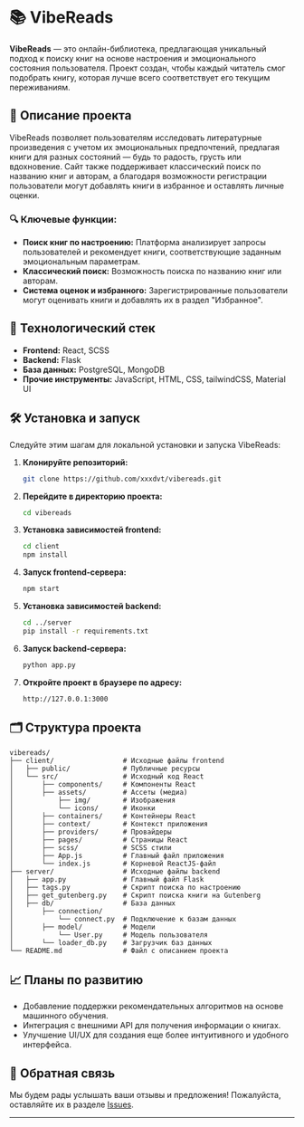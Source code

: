 # 📚 VibeReads

**VibeReads** — это онлайн-библиотека, предлагающая уникальный подход к поиску книг на основе настроения и эмоционального состояния пользователя. Проект создан, чтобы каждый читатель смог подобрать книгу, которая лучше всего соответствует его текущим переживаниям.

## 🌟 Описание проекта

VibeReads позволяет пользователям исследовать литературные произведения с учетом их эмоциональных предпочтений, предлагая книги для разных состояний — будь то радость, грусть или вдохновение. Сайт также поддерживает классический поиск по названию книг и авторам, а благодаря возможности регистрации пользователи могут добавлять книги в избранное и оставлять личные оценки.

### 🔍 Ключевые функции:

- **Поиск книг по настроению:** Платформа анализирует запросы пользователей и рекомендует книги, соответствующие заданным эмоциональным параметрам.
- **Классический поиск:** Возможность поиска по названию книг или авторам.
- **Система оценок и избранного:** Зарегистрированные пользователи могут оценивать книги и добавлять их в раздел "Избранное".

[//]: # (- **Адаптивный дизайн:** Проект оптимизирован для использования на различных устройствах, включая мобильные телефоны и планшеты.)

## 🚀 Технологический стек

- **Frontend:** React, SCSS
- **Backend:** Flask
- **База данных:** PostgreSQL, MongoDB
- **Прочие инструменты:** JavaScript, HTML, CSS, tailwindCSS, Material UI

## 🛠 Установка и запуск

Следуйте этим шагам для локальной установки и запуска VibeReads:

1. **Клонируйте репозиторий:**

   ```bash
   git clone https://github.com/xxxdvt/vibereads.git
   ```

2. **Перейдите в директорию проекта:**

   ```bash
   cd vibereads
   ```

3. **Установка зависимостей frontend:**

   ```bash
   cd client
   npm install
   ```

4. **Запуск frontend-сервера:**

   ```bash
   npm start
   ```

5. **Установка зависимостей backend:**

   ```bash
   cd ../server
   pip install -r requirements.txt
   ```

6. **Запуск backend-сервера:**

   ```bash
   python app.py
   ```

7. **Откройте проект в браузере по адресу:**

   ```
   http://127.0.0.1:3000
   ```
   
## 🗂 Структура проекта

```
vibereads/
├── client/                 # Исходные файлы frontend
│   ├── public/             # Публичные ресурсы
│   └── src/                # Исходный код React
│       ├── components/     # Компоненты React
│       ├── assets/         # Ассеты (медиа)
│           ├── img/        # Изображения
│           └── icons/      # Иконки
│       ├── containers/     # Контейнеры React
│       ├── context/        # Контекст приложения
│       ├── providers/      # Провайдеры
│       ├── pages/          # Страницы React
│       ├── scss/           # SCSS стили
│       ├── App.js          # Главный файл приложения
│       └── index.js        # Корневой ReactJS-файл
├── server/                 # Исходные файлы backend
│   ├── app.py              # Главный файл Flask
│   ├── tags.py             # Скрипт поиска по настроению
│   ├── get_gutenberg.py    # Скрипт поиска книги на Gutenberg
│   ├── db/                 # База данных
│       ├── connection/
│           └── connect.py  # Подключение к базам данных
│       ├── model/          # Модели 
│           └── User.py     # Модель пользователя
│       └── loader_db.py    # Загрузчик баз данных
└── README.md               # Файл с описанием проекта
```

## 📈 Планы по развитию

- Добавление поддержки рекомендательных алгоритмов на основе машинного обучения.
- Интеграция с внешними API для получения информации о книгах.
- Улучшение UI/UX для создания еще более интуитивного и удобного интерфейса.

## 💬 Обратная связь

Мы будем рады услышать ваши отзывы и предложения! Пожалуйста, оставляйте их в разделе [Issues](https://github.com/username/vibereads/issues).

---
 
